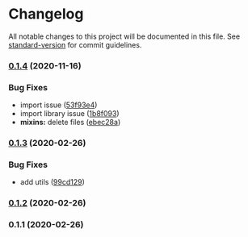 # Changelog

All notable changes to this project will be documented in this file. See [standard-version](https://github.com/conventional-changelog/standard-version) for commit guidelines.

### [0.1.4](https://github.com/Krnos/vue/compare/v0.1.3...v0.1.4) (2020-11-16)


### Bug Fixes

* import issue ([53f93e4](https://github.com/Krnos/vue/commit/53f93e4dbb6b3c2ae63fb0210c5aa2ec2facc2b4))
* import library issue ([1b8f093](https://github.com/Krnos/vue/commit/1b8f093d55742ed078fcc798bf24214d414798a5))
* **mixins:** delete files ([ebec28a](https://github.com/Krnos/vue/commit/ebec28ade4eabe7ef13decb16cc25c8c0f308318))

### [0.1.3](https://github.com/Krnos/vue/compare/v0.1.2...v0.1.3) (2020-02-26)


### Bug Fixes

* add utils ([99cd129](https://github.com/Krnos/vue/commit/99cd129))



### [0.1.2](https://github.com/Krnos/vue/compare/v0.1.1...v0.1.2) (2020-02-26)



### 0.1.1 (2020-02-26)
